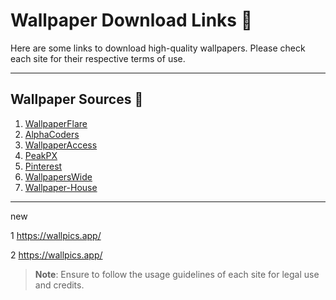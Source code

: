 # Wallpaper Download Links 🌆

Here are some links to download high-quality wallpapers. Please check each site for their respective terms of use.

---

## **Wallpaper Sources** 🎨

1. [WallpaperFlare](https://www.wallpaperflare.com/)
2. [AlphaCoders](https://alphacoders.com/)
3. [WallpaperAccess](https://wallpaperaccess.com/)
4. [PeakPX](https://www.peakpx.com/)
5. [Pinterest](https://in.pinterest.com/)
6. [WallpapersWide](https://wallpaperswide.com/)
7. [Wallpaper-House](https://wallpaper-house.com/)

---

new 

1 https://wallpics.app/

2 https://wallpics.app/

> **Note**: Ensure to follow the usage guidelines of each site for legal use and credits.
